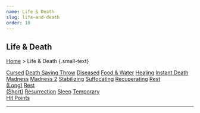 ```yaml
---
name: Life & Death
slug: life-and-death
order: 10
---
```

## Life & Death
[Home](dm-operations-center) > Life & Death {.small-text}

<div class="menu-container">
    <a href="cursed">Cursed</a>
    <a href="death-saving-throw">Death Saving Throw</a>
    <a href="diseased">Diseased</a>
    <a href="food-and-water">Food & Water</a>
    <a href="healing">Healing</a>
    <a href="instant-death">Instant Death</a>
    <a href="madness">Madness</a>
    <a href="madness-2">Madness 2</a>
    <a href="stabilizing">Stabilizing</a>
    <a href="suffocating">Suffocating</a>
    <a href="recuperating">Recuperating</a>
    <a href="long-rest">Rest<br/> (Long)</a>
    <a href="short-rest">Rest<br/> (Short)</a>
    <a href="resurrection">Resurrection</a>
    <a href="sleep">Sleep</a>
    <a href="temporary-hit-points">Temporary<br/> Hit Points</a>
</div>
<hr/>